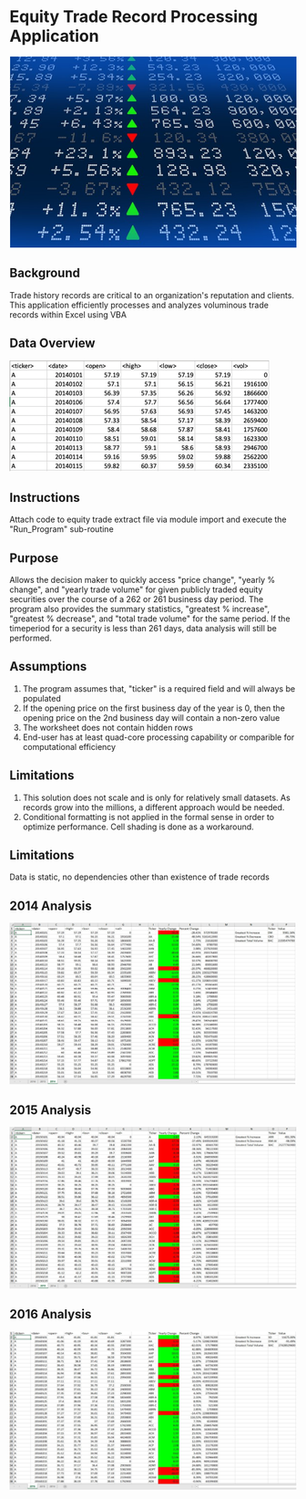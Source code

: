 # Equity Trade Record Processing Application

![WallStreet](Images/Chart.png)

## Background

Trade history records are critical to an organization's reputation and clients. This application efficiently processes and analyzes voluminous trade records within
Excel using VBA

## Data Overview

![WallStreet](Images/DataOverview.png)

## Instructions

Attach code to equity trade extract file via module import and execute the "Run_Program" sub-routine

## Purpose

Allows the decision maker to quickly access "price change", "yearly % change", and "yearly trade volume" for given publicly traded equity securities over the
course of a 262 or 261 business day period. The program also provides the summary statistics, "greatest % increase", "greatest % decrease", and "total trade volume"
for the same period.  If the timeperiod for a security is less than 261 days, data analysis will still be performed.

## Assumptions

1. The program assumes that, "ticker" is a required field and will always be populated
2. If the opening price on the first business day of the year is 0, then the opening price
   on the 2nd business day will contain a non-zero value
3. The worksheet does not contain hidden rows
4. End-user has at least quad-core processing capability or comparible for computational efficiency

## Limitations

1. This solution does not scale and is only for relatively small datasets. As records grow into the millions, a different approach would be needed.
2. Conditional formatting is not applied in the formal sense in order to optimize performance. Cell shading is done as a workaround.

## Limitations

Data is static, no dependencies other than existence of trade records

## 2014 Analysis

![WallStreet](Images/2014.png)

## 2015 Analysis

![WallStreet](Images/2015.png)

## 2016 Analysis

![WallStreet](Images/2016.png)



